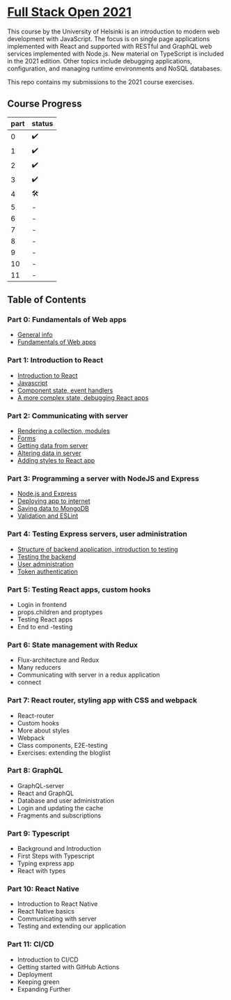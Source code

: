 # [Full Stack Open 2021](https://fullstackopen.com/en/ "Full Stack Open 2021 Homepage")

This course by the University of Helsinki is an introduction to modern web
development with JavaScript. The focus is on single page applications
implemented with React and supported with RESTful and GraphQL web services
implemented with Node.js. New material on TypeScript is included in the 2021
edition. Other topics include debugging applications, configuration, and
managing runtime environments and NoSQL databases.

This repo contains my submissions to the 2021 course exercises.

## Course Progress

| part | status |
| ---- | ------ |
| 0    | ✔️     |
| 1    | ✔️     |
| 2    | ✔️     |
| 3    | ✔️     |
| 4    | 🛠️     |
| 5    | -      |
| 6    | -      |
| 7    | -      |
| 8    | -      |
| 9    | -      |
| 10   | -      |
| 11   | -      |

## Table of Contents

### Part 0: Fundamentals of Web apps

- [General info](https://fullstackopen.com/en/part0/general_info)
- [Fundamentals of Web apps](https://fullstackopen.com/en/part0/fundamentals_of_web_apps)

### Part 1: Introduction to React

- [Introduction to React](https://fullstackopen.com/en/part1/introduction_to_react)
- [Javascript](https://fullstackopen.com/en/part1/java_script)
- [Component state, event handlers](https://fullstackopen.com/en/part1/component_state_event_handlers)
- [A more complex state, debugging React apps](https://fullstackopen.com/en/part1/a_more_complex_state_debugging_react_apps)

### Part 2: Communicating with server

- [Rendering a collection, modules](https://fullstackopen.com/en/part2/rendering_a_collection_modules)
- [Forms](https://fullstackopen.com/en/part2/forms)
- [Getting data from server](https://fullstackopen.com/en/part2/getting_data_from_server)
- [Altering data in server](https://fullstackopen.com/en/part2/altering_data_in_server)
- [Adding styles to React app](https://fullstackopen.com/en/part2/adding_styles_to_react_app)

### Part 3: Programming a server with NodeJS and Express

- [Node.js and Express](https://fullstackopen.com/en/part3/node_js_and_express)
- [Deploying app to internet](https://fullstackopen.com/en/part3/deploying_app_to_internet)
- [Saving data to MongoDB](https://fullstackopen.com/en/part3/saving_data_to_mongo_db)
- [Validation and ESLint](https://fullstackopen.com/en/part3/validation_and_es_lint)

### Part 4: Testing Express servers, user administration

- [Structure of backend application, introduction to testing](https://fullstackopen.com/en/part4/structure_of_backend_application_introduction_to_testing)
- [Testing the backend](https://fullstackopen.com/en/part4/testing_the_backend)
- [User administration](https://fullstackopen.com/en/part4/user_administration)
- [Token authentication](https://fullstackopen.com/en/part4/token_authentication)

### Part 5: Testing React apps, custom hooks

- Login in frontend
- props.children and proptypes
- Testing React apps
- End to end -testing

### Part 6: State management with Redux

- Flux-architecture and Redux
- Many reducers
- Communicating with server in a redux application
- connect

### Part 7: React router, styling app with CSS and webpack

- React-router
- Custom hooks
- More about styles
- Webpack
- Class components, E2E-testing
- Exercises: extending the bloglist

### Part 8: GraphQL

- GraphQL-server
- React and GraphQL
- Database and user administration
- Login and updating the cache
- Fragments and subscriptions

### Part 9: Typescript

- Background and Introduction
- First Steps with Typescript
- Typing express app
- React with types

### Part 10: React Native

- Introduction to React Native
- React Native basics
- Communicating with server
- Testing and extending our application

### Part 11: CI/CD

- Introduction to CI/CD
- Getting started with GitHub Actions
- Deployment
- Keeping green
- Expanding Further
